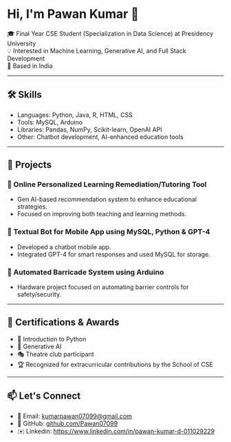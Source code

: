# Hi, I'm Pawan Kumar 👋

🎓 Final Year CSE Student (Specialization in Data Science) at Presidency University  
💡 Interested in Machine Learning, Generative AI, and Full Stack Development  
📍 Based in India

---

## 🛠️ Skills

- Languages: Python, Java, R, HTML, CSS
- Tools: MySQL, Arduino
- Libraries: Pandas, NumPy, Scikit-learn, OpenAI API
- Other: Chatbot development, AI-enhanced education tools

---

## 🚀 Projects

### 🔹 Online Personalized Learning Remediation/Tutoring Tool 
- Gen AI-based recommendation system to enhance educational strategies.
- Focused on improving both teaching and learning methods.

### 🔹 Textual Bot for Mobile App using MySQL, Python & GPT-4
- Developed a chatbot mobile app.
- Integrated GPT-4 for smart responses and used MySQL for storage.

### 🔹 Automated Barricade System using Arduino
- Hardware project focused on automating barrier controls for safety/security.

---

## 📜 Certifications & Awards

- 🏅 Introduction to Python
- 🧠 Generative AI
- 🎭 Theatre club participant
- 🏆 Recognized for extracurricular contributions by the School of CSE

---

## 📫 Let's Connect

- 📧 Email: kumarpawan07099@gmail.com
- 🐍 GitHub: [github.com/Pawan07099](https://github.com/Pawan07099)
- ✉️ Linkedin: https://www.linkedin.com/in/pawan-kumar-d-011029229
